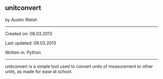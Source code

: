 unitconvert
---------------
by Austin Welsh

---------------
Created on:      08.03.2013

Last updated:    08.03.2013

Written in:          Python

---------------
unitconvert is a simple tool used to convert units of measurement to other units, as made for ease at school.